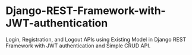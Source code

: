 # Django-REST-Framework-with-JWT-authentication
Login, Registration, and Logout APIs using Existing Model in Django REST Framework with JWT authentication and Simple CRUD API.
